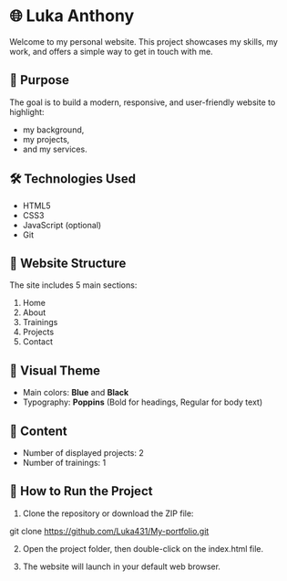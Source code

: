 # 🌐 Luka Anthony

Welcome to my personal website. This project showcases my skills, my work, and offers a simple way to get in touch with me.

## 🧠 Purpose

The goal is to build a modern, responsive, and user-friendly website to highlight:
- my background,
- my projects,
- and my services.

## 🛠️ Technologies Used

- HTML5  
- CSS3  
- JavaScript (optional)  
- Git

## 📁 Website Structure

The site includes 5 main sections:
1. Home  
2. About  
3. Trainings  
4. Projects  
5. Contact  

## 🎨 Visual Theme

- Main colors: **Blue** and **Black**  
- Typography: **Poppins** (Bold for headings, Regular for body text)

## 📸 Content

- Number of displayed projects: 2  
- Number of trainings: 1

## 🚀 How to Run the Project

1. Clone the repository or download the ZIP file:

git clone https://github.com/Luka431/My-portfolio.git

2. Open the project folder, then double-click on the index.html file.

3. The website will launch in your default web browser.

